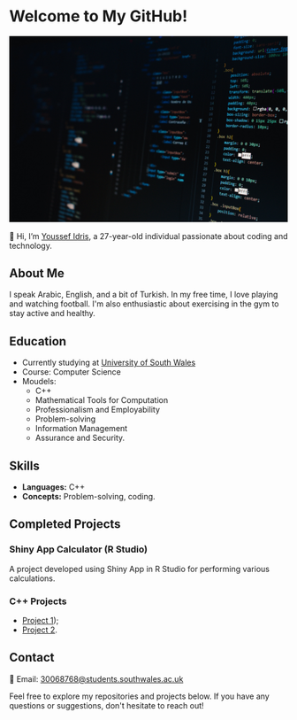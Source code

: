 # Welcome to My GitHub!
![My Photo](pexels-neo-2653362.jpg)

👋 Hi, I’m [Youssef Idris](https://github.com/Youssefidris), a 27-year-old individual passionate about coding and technology.

## About Me
I speak Arabic, English, and a bit of Turkish. In my free time, I love playing and watching football. I'm also enthusiastic about exercising in the gym to stay active and healthy.

## Education
- Currently studying at [University of South Wales](https://www.southwales.ac.uk/)
- Course: Computer Science
- Moudels:
  - C++
  - Mathematical Tools for Computation
  - Professionalism and Employability
  - Problem-solving
  - Information Management
  - Assurance and Security.

## Skills
- **Languages:** C++
- **Concepts:** Problem-solving, coding.

## Completed Projects
### Shiny App Calculator (R Studio)
A project developed using Shiny App in R Studio for performing various calculations.

### C++ Projects
- [Project 1](https://github.com/Programming2023-24/c-programming-group2-Youssefidris/blob/1f3d58f2728b692e3d29de013c65a7794f1fc059/Joe's%20Pizza.cpp));
- [Project 2](https://github.com/Programming2023-24/c-programming-group2-Youssefidris/blob/58cabe75fe3972481dfb92a99391e8dae12c571d/lettershape2.cpp).


## Contact
📧 Email: 30068768@students.southwales.ac.uk

Feel free to explore my repositories and projects below. If you have any questions or suggestions, don't hesitate to reach out!
